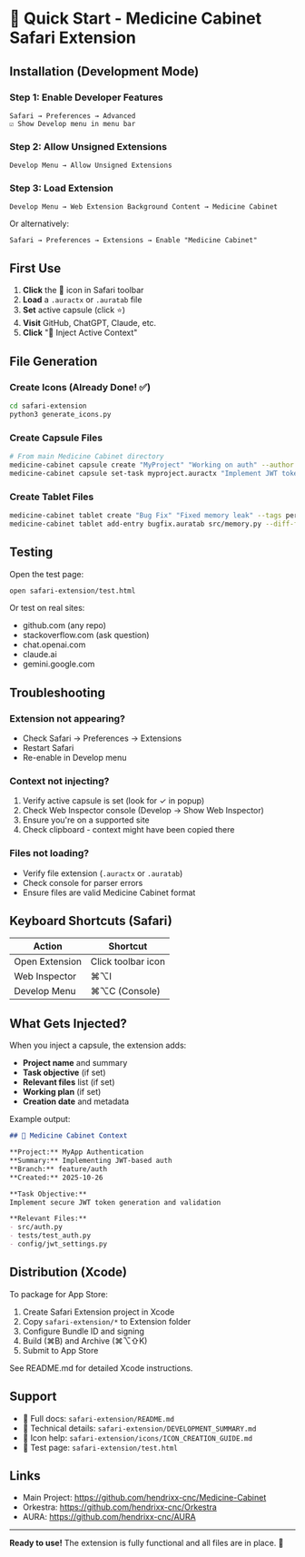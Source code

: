 # 🚀 Quick Start - Medicine Cabinet Safari Extension

## Installation (Development Mode)

### Step 1: Enable Developer Features
```
Safari → Preferences → Advanced
☑️ Show Develop menu in menu bar
```

### Step 2: Allow Unsigned Extensions
```
Develop Menu → Allow Unsigned Extensions
```

### Step 3: Load Extension
```
Develop Menu → Web Extension Background Content → Medicine Cabinet
```

Or alternatively:
```
Safari → Preferences → Extensions → Enable "Medicine Cabinet"
```

## First Use

1. **Click** the 💊 icon in Safari toolbar
2. **Load** a `.auractx` or `.auratab` file  
3. **Set** active capsule (click ⭐)
4. **Visit** GitHub, ChatGPT, Claude, etc.
5. **Click** "💉 Inject Active Context"

## File Generation

### Create Icons (Already Done! ✅)
```bash
cd safari-extension
python3 generate_icons.py
```

### Create Capsule Files
```bash
# From main Medicine Cabinet directory
medicine-cabinet capsule create "MyProject" "Working on auth" --author "Your Name"
medicine-cabinet capsule set-task myproject.auractx "Implement JWT tokens"
```

### Create Tablet Files
```bash
medicine-cabinet tablet create "Bug Fix" "Fixed memory leak" --tags performance
medicine-cabinet tablet add-entry bugfix.auratab src/memory.py --diff-file changes.diff
```

## Testing

Open the test page:
```bash
open safari-extension/test.html
```

Or test on real sites:
- github.com (any repo)
- stackoverflow.com (ask question)
- chat.openai.com
- claude.ai
- gemini.google.com

## Troubleshooting

### Extension not appearing?
- Check Safari → Preferences → Extensions
- Restart Safari
- Re-enable in Develop menu

### Context not injecting?
1. Verify active capsule is set (look for ✓ in popup)
2. Check Web Inspector console (Develop → Show Web Inspector)
3. Ensure you're on a supported site
4. Check clipboard - context might have been copied there

### Files not loading?
- Verify file extension (`.auractx` or `.auratab`)
- Check console for parser errors
- Ensure files are valid Medicine Cabinet format

## Keyboard Shortcuts (Safari)

| Action | Shortcut |
|--------|----------|
| Open Extension | Click toolbar icon |
| Web Inspector | ⌘⌥I |
| Develop Menu | ⌘⌥C (Console) |

## What Gets Injected?

When you inject a capsule, the extension adds:
- **Project name** and summary
- **Task objective** (if set)
- **Relevant files** list (if set)
- **Working plan** (if set)
- **Creation date** and metadata

Example output:
```markdown
## 💊 Medicine Cabinet Context

**Project:** MyApp Authentication
**Summary:** Implementing JWT-based auth
**Branch:** feature/auth
**Created:** 2025-10-26

**Task Objective:**
Implement secure JWT token generation and validation

**Relevant Files:**
- src/auth.py
- tests/test_auth.py
- config/jwt_settings.py
```

## Distribution (Xcode)

To package for App Store:

1. Create Safari Extension project in Xcode
2. Copy `safari-extension/*` to Extension folder
3. Configure Bundle ID and signing
4. Build (⌘B) and Archive (⌘⌥⇧K)
5. Submit to App Store

See README.md for detailed Xcode instructions.

## Support

- 📖 Full docs: `safari-extension/README.md`
- 🔧 Technical details: `safari-extension/DEVELOPMENT_SUMMARY.md`
- 🎨 Icon help: `safari-extension/icons/ICON_CREATION_GUIDE.md`
- 🧪 Test page: `safari-extension/test.html`

## Links

- Main Project: https://github.com/hendrixx-cnc/Medicine-Cabinet
- Orkestra: https://github.com/hendrixx-cnc/Orkestra
- AURA: https://github.com/hendrixx-cnc/AURA

---

**Ready to use!** The extension is fully functional and all files are in place. 🎉
